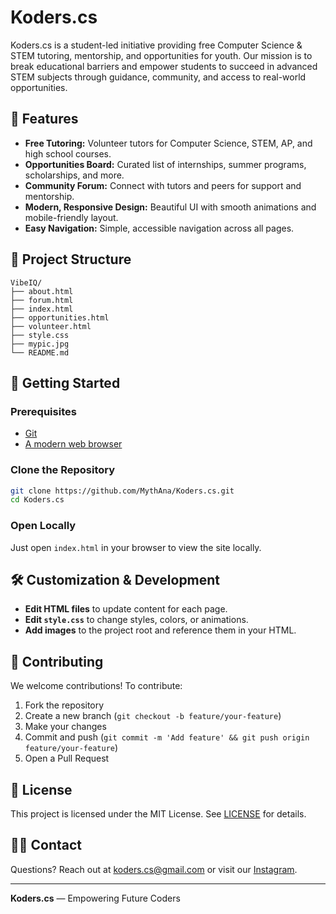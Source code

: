 # Koders.cs

Koders.cs is a student-led initiative providing free Computer Science & STEM tutoring, mentorship, and opportunities for youth. Our mission is to break educational barriers and empower students to succeed in advanced STEM subjects through guidance, community, and access to real-world opportunities.

## 🌟 Features
- **Free Tutoring:** Volunteer tutors for Computer Science, STEM, AP, and high school courses.
- **Opportunities Board:** Curated list of internships, summer programs, scholarships, and more.
- **Community Forum:** Connect with tutors and peers for support and mentorship.
- **Modern, Responsive Design:** Beautiful UI with smooth animations and mobile-friendly layout.
- **Easy Navigation:** Simple, accessible navigation across all pages.

## 📁 Project Structure
```
VibeIQ/
├── about.html
├── forum.html
├── index.html
├── opportunities.html
├── volunteer.html
├── style.css
├── mypic.jpg
└── README.md
```

## 🚀 Getting Started

### Prerequisites
- [Git](https://git-scm.com/)
- [A modern web browser](https://www.google.com/chrome/)

### Clone the Repository
```sh
git clone https://github.com/MythAna/Koders.cs.git
cd Koders.cs
```

### Open Locally
Just open `index.html` in your browser to view the site locally.

## 🛠️ Customization & Development
- **Edit HTML files** to update content for each page.
- **Edit `style.css`** to change styles, colors, or animations.
- **Add images** to the project root and reference them in your HTML.

## 🤝 Contributing
We welcome contributions! To contribute:
1. Fork the repository
2. Create a new branch (`git checkout -b feature/your-feature`)
3. Make your changes
4. Commit and push (`git commit -m 'Add feature' && git push origin feature/your-feature`)
5. Open a Pull Request

## 📄 License
This project is licensed under the MIT License. See [LICENSE](LICENSE) for details.

## 🙋‍♀️ Contact
Questions? Reach out at [koders.cs@gmail.com](mailto:koders.cs@gmail.com) or visit our [Instagram](https://www.instagram.com/koders.cs/).

---

**Koders.cs** — Empowering Future Coders 